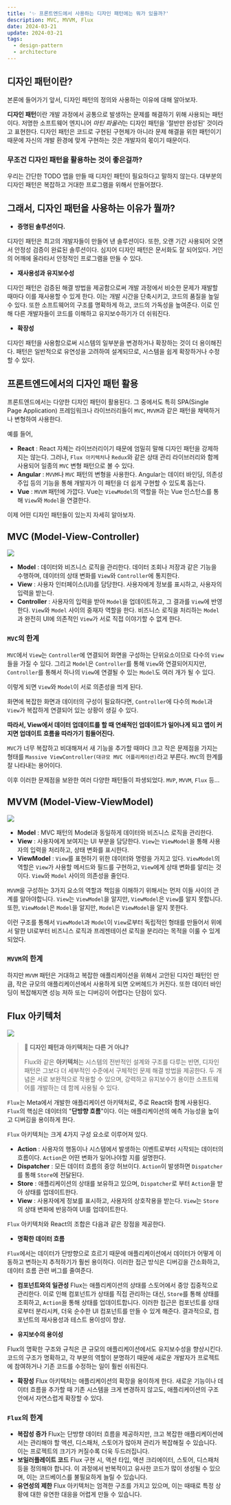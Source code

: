 ```yaml
---
title: '✨ 프론트엔드에서 사용하는 디자인 패턴에는 뭐가 있을까?'
description: MVC, MVVM, Flux
date: 2024-03-21
update: 2024-03-21
tags:
  - design-pattern
  - architecture
---
```


## 디자인 패턴이란?

본론에 들어가기 앞서, 디자인 패턴의 정의와 사용하는 이유에 대해 알아보자.

**디자인 패턴**이란 개발 과정에서 공통으로 발생하는 문제를 해결하기 위해 사용되는 패턴이다. 저명한 소프트웨어 엔지니어 *마틴 파울러*는 디자인 패턴을 '절반만 완성된' 것이라고 표현한다. 디자인 패턴은 코드로 구현된 구현체가 아니라 문제 해결을 위한 패턴이기 때문에 자신의 개발 환경에 맞게 구현하는 것은 개발자의 몫이기 때문이다.

### 무조건 디자인 패턴을 활용하는 것이 좋은걸까?

우리는 간단한 TODO 앱을 만들 때 디자인 패턴이 필요하다고 말하지 않는다. 대부분의 디자인 패턴은 복잡하고 거대한 프로그램을 위해서 만들어졌다.

## 그래서, 디자인 패턴을 사용하는 이유가 뭘까?

- **증명된 솔루션이다.**

디자인 패턴은 최고의 개발자들이 만들어 낸 솔루션이다. 또한, 오랜 기간 사용되어 오면서 안정성 검증이 완료된 솔루션이다. 심지어 디자인 패턴은 문서화도 잘 되어있다. 거인의 어깨에 올라타서 안정적인 프로그램을 만들 수 있다.

- **재사용성과 유지보수성**

디자인 패턴은 검증된 해결 방법을 제공함으로써 개발 과정에서 비슷한 문제가 재발할 때마다 이를 재사용할 수 있게 한다. 이는 개발 시간을 단축시키고, 코드의 품질을 높일 수 있다. 또한 소프트웨어의 구조를 명확하게 하고, 코드의 가독성을 높여준다. 이로 인해 다른 개발자들이 코드를 이해하고 유지보수하기가 더 쉬워진다.

- **확장성**

디자인 패턴을 사용함으로써 시스템의 일부분을 변경하거나 확장하는 것이 더 용이해진다. 패턴은 일반적으로 유연성을 고려하여 설계되므로, 시스템을 쉽게 확장하거나 수정할 수 있다.

## 프론트엔드에서의 디자인 패턴 활용

프론트엔드에서는 다양한 디자인 패턴이 활용된다. 그 중에서도 특히 SPA(Single Page Application) 프레임워크나 라이브러리들이 `MVC`, `MVVM`과 같은 패턴을 채택하거나 변형하여 사용한다.

예를 들어,

- **React** : React 자체는 라이브러리이기 때문에 엄밀히 말해 디자인 패턴을 강제하지는 않는다. 그러나, `Flux 아키텍처`나 `Redux`와 같은 상태 관리 라이브러리와 함께 사용되어 일종의 `MVC` 변형 패턴으로 볼 수 있다.
- **Angular** : `MVVM`나 `MVC` 패턴의 변형을 사용한다. Angular는 데이터 바인딩, 의존성 주입 등의 기능을 통해 개발자가 이 패턴을 더 쉽게 구현할 수 있도록 돕는다.
- **Vue** : `MVVM` 패턴에 가깝다. Vue는 `ViewModel`의 역할을 하는 Vue 인스턴스를 통해 `View`와 `Model`을 연결한다.

이제 어떤 디자인 패턴들이 있는지 자세히 알아보자.

## MVC (Model-View-Controller)

![](https://www.freecodecamp.org/news/content/images/2021/04/MVC3.png)

- **Model** : 데이터와 비즈니스 로직을 관리한다. 데이터 조회나 저장과 같은 기능을 수행하며, 데이터의 상태 변화를 `View`와 `Controller`에 통지한다.
- **View** : 사용자 인터페이스(UI)를 담당한다. 사용자에게 정보를 표시하고, 사용자의 입력을 받는다.
- **Controller** : 사용자의 입력을 받아 `Model`을 업데이트하고, 그 결과를 `View`에 반영한다. `View`와 `Model` 사이의 중재자 역할을 한다. 비즈니스 로직을 처리하는 `Model`과 완전히 UI에 의존적인 `View`가 서로 직접 이야기할 수 없게 한다.

### `MVC`의 한계

`MVC`에서 `View`는 `Controller`에 연결되어 화면을 구성하는 단위요소이므로 다수의 `View`들을 가질 수 있다. 그리고 `Model`은 `Controller`를 통해 `View`와 연결되어지지만, `Controller`를 통해서 하나의 `View`에 연결될 수 있는 `Model`도 여러 개가 될 수 있다.

이렇게 되면 `View`와 `Model`이 서로 의존성을 띄게 된다.

화면에 복잡한 화면과 데이터의 구성이 필요하다면, `Controller`에 다수의 `Model`과 `View`가 복잡하게 연결되어 있는 상황이 생길 수 있다.

**따라서, View에서 데이터 업데이트를 할 때 연쇄적인 업데이트가 일어나게 되고 앱이 커지면 업데이트 흐름을 따라가기 힘들어진다.**

`MVC`가 너무 복잡하고 비대해져서 새 기능을 추가할 때마다 크고 작은 문제점을 가지는 형태를 `Massive ViewController(대규모 MVC 어플리케이션)`라고 부른다. `MVC`의 한계를 잘 나타내는 용어이다.

이후 이러한 문제점을 보완한 여러 다양한 패턴들이 파생되었다. `MVP`, `MVVM`, `Flux` 등...

## MVVM (Model-View-ViewModel)

![](https://miro.medium.com/v2/resize:fit:720/format:webp/1*J7_36YMEO8pNAYGyR53hkA.png)

- **Model** : MVC 패턴의 Model과 동일하게 데이터와 비즈니스 로직을 관리한다.
- **View** : 사용자에게 보여지는 UI 부분을 담당한다. `View`는 `ViewModel`을 통해 사용자의 입력을 처리하고, 상태 변화를 표시한다.
- **ViewModel** : `View`를 표현하기 위한 데이터와 명령을 가지고 있다. `ViewModel`의 역할은 `View`가 사용할 메서드와 필드를 구현하고, `View`에게 상태 변화를 알리는 것이다. `View`와 `Model` 사이의 의존성을 줄인다.

`MVVM`을 구성하는 3가지 요소의 역할과 책임을 이해하기 위해서는 먼저 이들 사이의 관계를 알아야합니다. `View`는 `ViewModel`을 알지만, `ViewModel`은 `View`를 알지 못합니다. 또한, `ViewModel`은 `Model`을 알지만, `Model`은 `ViewModel`을 알지 못한다.

이런 구조를 통해서 `ViewModel`과 `Model`이 `View`로부터 독립적인 형태를 만들어서 위에서 말한 UI로부터 비즈니스 로직과 프레젠테이션 로직을 분리라는 목적을 이룰 수 있게 되었다.

### `MVVM`의 한계

하지만 `MVVM` 패턴은 거대하고 복잡한 애플리케이션을 위해서 고안된 디자인 패턴인 만큼, 작은 규모의 애플리케이션에서 사용하게 되면 오버헤드가 커진다. 또한 데이터 바인딩이 복잡해지면 성능 저하 또는 디버깅이 어렵다는 단점이 있다.

## Flux 아키텍처

![](https://fullstackopen.com/static/7bf90479b6757c7af3b9a9f0e7f19a64/5a190/flux2.png)

> **🤔 디자인 패턴과 아키텍처는 다른 거 아냐?**
>
> Flux와 같은 **아키텍처**는 시스템의 전반적인 설계와 구조를 다루는 반면, 디자인 패턴은 그보다 더 세부적인 수준에서 구체적인 문제 해결 방법을 제공한다. 두 개념은 서로 보완적으로 작용할 수 있으며, 강력하고 유지보수가 용이한 소프트웨어를 개발하는 데 함께 사용될 수 있다.

`Flux`는 Meta에서 개발한 애플리케이션 아키텍처로, 주로 React와 함께 사용된다. `Flux`의 핵심은 데이터의 "**단방향 흐름**"이다. 이는 애플리케이션의 예측 가능성을 높이고 디버깅을 용이하게 한다.

`Flux` 아키텍처는 크게 4가지 구성 요소로 이루어져 있다.

- **Action** : 사용자의 행동이나 시스템에서 발생하는 이벤트로부터 시작되는 데이터의 흐름이다. `Action`은 어떤 변화가 일어나야할 지를 설명한다.
- **Dispatcher** : 모든 데이터 흐름의 중앙 허브이다. `Action`이 발생하면 `Dispatcher`를 통해 `Store`에 전달된다.
- **Store** : 애플리케이션의 상태를 보유하고 있으며, `Dispatcher`로 부터 `Action`을 받아 상태를 업데이트한다.
- **View** : 사용자에게 정보를 표시하고, 사용자의 상호작용을 받는다. `View`는 `Store`의 상태 변화에 반응하여 UI를 업데이트한다.

`Flux` 아키텍처와 React의 조합은 다음과 같은 장점을 제공한다.

- **명확한 데이터 흐름**

`Flux`에서는 데이터가 단방향으로 흐르기 때문에 애플리케이션에서 데이터가 어떻게 이동하고 변하는지 추적하기가 훨씬 용이하다. 이러한 접근 방식은 디버깅을 간소화하고, 데이터 흐름 관련 버그를 줄여준다.

- **컴포넌트와의 일관성**
  Flux는 애플리케이션의 상태를 스토어에서 중앙 집중적으로 관리한다. 이로 인해 컴포넌트가 상태를 직접 관리하는 대신, `Store`를 통해 상태를 조회하고, `Action`을 통해 상태를 업데이트합니다. 이러한 접근은 컴포넌트를 상태로부터 분리시켜, 더욱 순수한 UI 컴포넌트를 만들 수 있게 해준다. 결과적으로, 컴포넌트의 재사용성과 테스트 용이성이 향상.

- **유지보수의 용이성**

Flux의 명확한 구조와 규칙은 큰 규모의 애플리케이션에서도 유지보수성을 향상시킨다. 코드의 구조가 명확하고, 각 부분의 역할이 분명하기 때문에 새로운 개발자가 프로젝트에 참여하거나 기존 코드를 수정하는 일이 훨씬 쉬워진다.

- **확장성**
  Flux 아키텍처는 애플리케이션의 확장을 용이하게 한다. 새로운 기능이나 데이터 흐름을 추가할 때 기존 시스템을 크게 변경하지 않고도, 애플리케이션의 구조 안에서 자연스럽게 확장할 수 있다.

### `Flux`의 한계

- **복잡성 증가**
  Flux는 단방향 데이터 흐름을 제공하지만, 크고 복잡한 애플리케이션에서는 관리해야 할 액션, 디스패처, 스토어가 많아져 관리가 복잡해질 수 있습니다. 이는 프로젝트의 크기가 커질수록 더욱 두드러집니다.
- **보일러플레이트 코드**
  Flux 구현 시, 액션 타입, 액션 크리에이터, 스토어, 디스패처 등을 정의해야 합니다. 이 과정에서 반복적이고 유사한 코드가 많이 생성될 수 있으며, 이는 코드베이스를 불필요하게 늘릴 수 있습니다.
- **유연성의 제한**
  Flux 아키텍처는 엄격한 구조를 가지고 있으며, 이는 때때로 특정 상황에 대한 유연한 대응을 어렵게 만들 수 있습니다.
